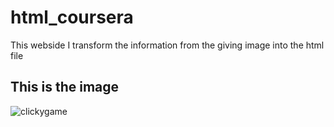 # html_coursera

This webside I transform the information from the giving image into the html file

## This is the image

![clickygame]()
